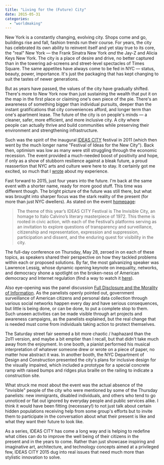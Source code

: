 ```yaml
---
title: "Living for the (Future) City"
date: 2015-05-31
categories: 
  - "worldmaking"
---
```


New York is a constantly changing, evolving city. Shops come and go, buildings rise and fall, fashion trends run their course. For years, the city has celebrated its own ability to reinvent itself and yet stay true to its core, the "real" New York — the Frank Sinatra New York _and_ the Jay-Z and Alicia Keys New York. The city is a place of desire and drive, no better captured than in the towering ad-screens and street-level spectacles of Times Square. The same appetites have always come to be fed in NYC — status, beauty, power, importance. It's just the packaging that has kept changing to suit the tastes of newer generations.

But as years have passed, the values of the city have gradually shifted. There's more to New York now than just sustaining the wealth that put it on the map in the first place or claiming one's own piece of the pie. There's an awareness of something bigger than individual pursuits, deeper than the instant gratifications that city conveniences afford, and longer term than one's apartment lease. The future of the city is on people's minds — a cleaner, safer, more efficient, and more inclusive city. A city where people can actually thrive and build communities while preserving their environment and strengthening infrastructure.

Such was the spirit of the inaugural [IDEAS CITY](http://www.ideas-city.org/) festival in 2011 (which then went by the much longer name "Festival of Ideas for the New City"). Back then, optimism was low as many were still struggling through the economic recession. The event provided a much-needed boost of positivity and hope, if only as a show of stubborn resilience against a bleak future, a proud reassertion that NYC arts and culture were here to stay. It certainly got me excited, so much that I [wrote](/conceive-create-renew) about my experience.

Fast forward to 2015, just four years into the future. I'm back at the same event with a shorter name, ready for more good stuff. This time was different though. The bright picture of the future was still there, but what was brought into sharper focus was the stark reality of the present (for more than just NYC dwellers). As stated on the event [homepage](http://www.ideas-city.org/):

> The theme of this year’s IDEAS CITY Festival is The Invisible City, an homage to Italo Calvino’s literary masterpiece of 1972. This theme is rooted in civic action, with each of the Festival’s platforms serving as an invitation to explore questions of transparency and surveillance, citizenship and representation, expression and suppression, participation and dissent, and the enduring quest for visibility in the city.

The full-day conference on Thursday, May 28, zeroed in on each of these topics, as speakers shared their perspective on how they tackled problems within each or proposed solutions. By far, the most galvanizing speaker was Lawrence Lessig, whose dynamic opening keynote on inequality, networks, and democracy shone a spotlight on the broken-ness of American democracy and Internet regulation (find a way to watch it [here](http://www.ideas-city.org/#event/keynote-seeing-through-the-noise)).

Also eye-opening was the panel discussion [Full Disclosure and the Morality of Information](http://www.ideas-city.org/#event/panel-discussion-full-disclosure-and-the-morality-of-information). As the panelists openly pointed out, government surveillance of American citizens and personal data collection through various social networks happen every day and have serious consequences, but little is being done, or can be done, to put a complete stop to them. Such unseen activities can be made visible through art projects and awareness campaigns, as the panelists explained, but the real change that is needed must come from individuals taking action to protect themselves.

The Saturday street fair seemed a bit more chaotic / haphazard than the 2o11 version, and maybe a bit emptier than I recall, but that didn't take much away from the enjoyment. In one booth, a pianist performed his musical interpretation of whatever someone drew or wrote on a piece of paper, no matter how abstract it was. In another booth, the NYC Department of Design and Construction presented the city's plans for inclusive design for the visually impaired, which included a prototype for a special concrete ramp with raised bumps and ridges plus braille on the railing to indicate a construction site.

What struck me most about the event was the actual absence of the "invisible" people of the city who were mentioned by some of the Thursday panelists: new immigrants, disabled individuals, and others who tend to go unnoticed or flat out ignored by everyday people and public services alike. I think it would have been fitting (necessary!) to not just talk about certain hidden populations receiving help from some group's efforts but to invite them to participate in the conversation about what their present is like and what they want their future to look like.

As a series, IDEAS CITY has come a long way and is helping to redefine what cities can do to improve the well being of their citizens in the present and in the years to come. Rather than just showcase inspiring and imaginative art, architecture, and technology concepts aimed at a privileged few, IDEAS CITY 2015 dug into real issues that need much more than stylistic innovation to solve.
